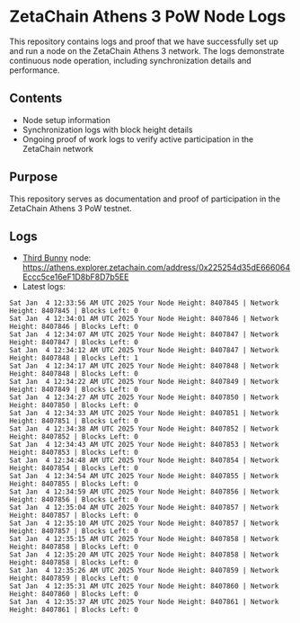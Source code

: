 # ZetaChain Athens 3 PoW Node Logs
This repository contains logs and proof that we have successfully set up and run a node on the ZetaChain Athens 3 network. The logs demonstrate continuous node operation, including synchronization details and performance.

## Contents
- Node setup information
- Synchronization logs with block height details
- Ongoing proof of work logs to verify active participation in the ZetaChain network

## Purpose
This repository serves as documentation and proof of participation in the ZetaChain Athens 3 PoW testnet.

## Logs

- [Third Bunny](https://thirdbunny.xyz/) node: https://athens.explorer.zetachain.com/address/0x225254d35dE666064Eccc5ce16eF1D8bF8D7b5EE
- Latest logs:
```
Sat Jan  4 12:33:56 AM UTC 2025 Your Node Height: 8407845 | Network Height: 8407845 | Blocks Left: 0
Sat Jan  4 12:34:01 AM UTC 2025 Your Node Height: 8407846 | Network Height: 8407846 | Blocks Left: 0
Sat Jan  4 12:34:07 AM UTC 2025 Your Node Height: 8407847 | Network Height: 8407847 | Blocks Left: 0
Sat Jan  4 12:34:12 AM UTC 2025 Your Node Height: 8407847 | Network Height: 8407848 | Blocks Left: 1
Sat Jan  4 12:34:17 AM UTC 2025 Your Node Height: 8407848 | Network Height: 8407848 | Blocks Left: 0
Sat Jan  4 12:34:22 AM UTC 2025 Your Node Height: 8407849 | Network Height: 8407849 | Blocks Left: 0
Sat Jan  4 12:34:27 AM UTC 2025 Your Node Height: 8407850 | Network Height: 8407850 | Blocks Left: 0
Sat Jan  4 12:34:33 AM UTC 2025 Your Node Height: 8407851 | Network Height: 8407851 | Blocks Left: 0
Sat Jan  4 12:34:38 AM UTC 2025 Your Node Height: 8407852 | Network Height: 8407852 | Blocks Left: 0
Sat Jan  4 12:34:43 AM UTC 2025 Your Node Height: 8407853 | Network Height: 8407853 | Blocks Left: 0
Sat Jan  4 12:34:48 AM UTC 2025 Your Node Height: 8407854 | Network Height: 8407854 | Blocks Left: 0
Sat Jan  4 12:34:54 AM UTC 2025 Your Node Height: 8407855 | Network Height: 8407855 | Blocks Left: 0
Sat Jan  4 12:34:59 AM UTC 2025 Your Node Height: 8407856 | Network Height: 8407856 | Blocks Left: 0
Sat Jan  4 12:35:04 AM UTC 2025 Your Node Height: 8407857 | Network Height: 8407857 | Blocks Left: 0
Sat Jan  4 12:35:10 AM UTC 2025 Your Node Height: 8407857 | Network Height: 8407857 | Blocks Left: 0
Sat Jan  4 12:35:15 AM UTC 2025 Your Node Height: 8407858 | Network Height: 8407858 | Blocks Left: 0
Sat Jan  4 12:35:20 AM UTC 2025 Your Node Height: 8407858 | Network Height: 8407858 | Blocks Left: 0
Sat Jan  4 12:35:26 AM UTC 2025 Your Node Height: 8407859 | Network Height: 8407859 | Blocks Left: 0
Sat Jan  4 12:35:31 AM UTC 2025 Your Node Height: 8407860 | Network Height: 8407860 | Blocks Left: 0
Sat Jan  4 12:35:37 AM UTC 2025 Your Node Height: 8407861 | Network Height: 8407861 | Blocks Left: 0
```
